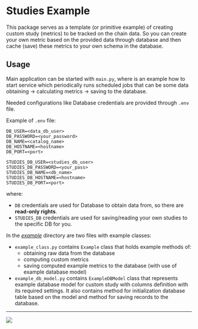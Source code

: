 # Studies Example

This package serves as a template (or primitive example) of creating custom study (metrics) to be tracked on the chain
data. So you can create your own metric based on the provided data through database and then cache (save) these
metrics to your own schema in the database.

## Usage

Main application can be started with `main.py`, where is an example how to start service which periodically runs
scheduled jobs that can be some data obtaining -> calculating metrics -> saving to the database.

Needed configurations like Database credentials are provided through `.env` file.

Example of `.env` file:

```dotenv
DB_USER=<data_db_user>
DB_PASSWORD=<your_password>
DB_NAME=<catalog_name>
DB_HOSTNAME=<hostname>
DB_PORT=<port>

STUDIES_DB_USER=<studies_db_user>
STUDIES_DB_PASSWORD=<your_pass>
STUDIES_DB_NAME=<db_name>
STUDIES_DB_HOSTNAME=<hostname>
STUDIES_DB_PORT=<port>
```
where: 
* `DB` credentials are used for Database to obtain data from, so there are **read-only rights**. 
* `STUDIES_DB` credentials are used for saving/reading your own studies to the specific DB for you.

In the *[example](/example)* directory are two files with example classes:

* `example_class.py` contains `Example` class that holds example methods of:
    * obtaining raw data from the database
    * computing custom metrics
    * saving computed example metrics to the database (with use of example database model)
* `example_db_model.py` contains `ExampleDBModel` class that represents example database model for custom study with
  columns definition with its required settings. It also contains method for initialization database table based on the
  model and method for saving records to the database.

-------------------------------------------

[![](https://img.shields.io/badge/get%20back-%E2%86%A9-blue)](../.)